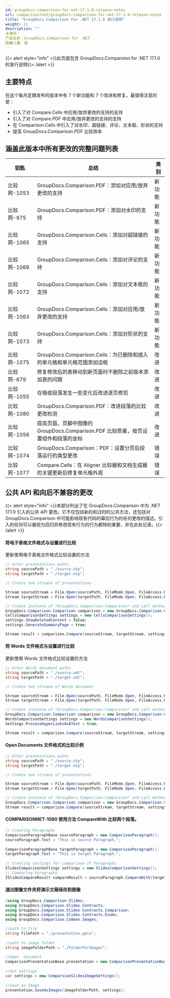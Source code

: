 ```yaml
---
id: groupdocs-comparison-for-net-17-1-0-release-notes
url: comparison/net/groupdocs-comparison-for-net-17-1-0-release-notes
title: "GroupDocs.Comparison For .NET 17.1.0 发行说明"
weight: 11
description: ""
关键词：
产品名称：GroupDocs.Comparison for .NET
隐藏儿童：假
---
```

{{< alert style="info" >}}此页面包含 GroupDocs.Comparsion for .NET 17.1.0 的发行说明{{< /alert >}}

## 主要特点

在这个每月定期发布的版本中有 7 个新功能和 7 个改进和修复。最值得注意的是：

* 引入了对 Compare.Cells 中应用/放弃更改的支持的支持
* 引入了对 Compare.PDF 中应用/放弃更改的支持的支持
* 在 Comparison.Cells 中引入了对水印、超链接、评论、文本框、形状的支持
* 提高 GroupDocs.Comparison.PDF 比较效率

## 涵盖此版本中所有更改的完整问题列表

|钥匙 |总结 |类别 |
| --- | --- | --- |
|比较网-1053 | GroupDocs.Comparison.PDF：添加对应用/放弃更改的支持 |新功能 |
|比较网-975 | GroupDocs.Comparison.PDF：添加对水印的支持 |新功能 |
|比较网-1065 | GroupDocs.Comparison.Cells：添加对超链接的支持 |新功能 |
|比较网-1069 | GroupDocs.Comparison.Cells：添加对评论的支持 |新功能 |
|比较网-1072 | GroupDocs.Comparison.Cells：添加对文本框的支持 |新功能 |
|比较网-1063 | GroupDocs.Comparison.Cells：添加对应用/放弃更改的支持 |新功能 |
|比较网-1073 | GroupDocs.Comparison.Cells：添加对形状的支持 |新功能 |
|比较网-1075 | GroupDocs.Comparison.Cells：为已删除和插入的单元格和单元格范围添加边框 |改进 |
|比较网-679 |修复修改后的表移动到新页面时不删除之前版本添加表的问题 |改进 |
|比较网-1055 |在吸收段落发生一些变化后改进逐页修剪|改进 |
|比较网-1080 | GroupDocs.Comparison.PDF：改进段落的比较更改检测 |改进 |
|比较网-1056 |提高页眉、页脚中图像的 GroupDocs.Comparison.PDF 比较质量，按页设置组件和段落的坐标 |改进 |
|比较网-1074 | GroupDocs.Comparison：PDF：设置分页后段落运行的类型更改 |错误 |
|比较网-1077 | Compare.Cells：在 Aligner 比较器和文档生成器的关键更新后修复单元格外观 |错误 |

## 公共 API 和向后不兼容的更改

{{< alert style="info" >}}本部分列出了在 GroupDocs.Comparison 中为 .NET 17.1.0 引入的公共 API 更改。它不仅包括新的和过时的公共方法，还包括对 GroupDocs.Comparison 中可能影响现有代码的幕后行为的任何更改的描述。引入的任何可以被视为回归并修改现有行为的行为都特别重要，并在此处记录。{{< /alert >}}

#### 将电子表格文件格式与设置进行比较

更新使用电子表格文件格式比较设置的方法



```csharp
// Enter presentations paths
string sourcePath = "./source.otp";
string targetPath = "./target.otp";

// Create two streams of presentations

Stream sourceStream = File.Open(sourcePath, FileMode.Open, FileAccess.Read);
Stream targetStream = File.Open(targetPath, FileMode.Open, FileAccess.Read)

// Create instance of *GroupDocs.Comparison.Comparison* and call method *Compare*.
GroupDocs.Comparison.Comparison comparison = new GroupDocs.Comparison.Comparison();
CellsComparisonSettings settings = new CellsComparisonSettings();
settings.ShowDeletedContent = false;
settings.GenerateSummaryPage = true;

Stream result = comparison.Compare(sourceStream, targetStream, settings);


```

#### 将 Words 文件格式与设置进行比较

更新使用 Words 文件格式比较设置的方法



```csharp
// Enter Words document paths
string sourcePath = "./source.odt";
string targetPath = "./target.odt";

// Create two streams of Words docuemnt

Stream sourceStream = File.Open(sourcePath, FileMode.Open, FileAccess.Read);
Stream targetStream = File.Open(targetPath, FileMode.Open, FileAccess.Read)

// Create instance of *GroupDocs.Comparison.Comparison* and call method *Compare*.
GroupDocs.Comparison.Comparison comparison = new GroupDocs.Comparison.Comparison();
WordsComparisonSettings settings = new WordsComparisonSettings();
Settings.ProcessHyperLinksAsAText = true;

Stream result = comparison.Compare(sourceStream, targetStream, settings);


```

#### Open Documents 文件格式的比较示例



```csharp
// Enter presentations paths
string sourcePath = "./source.otp";
string targetPath = "./target.otp";

// Create two streams of presentations

Stream sourceStream = File.Open(sourcePath, FileMode.Open, FileAccess.Read);
Stream targetStream = File.Open(targetPath, FileMode.Open, FileAccess.Read)

// Create instance of *GroupDocs.Comparison.Comparison* and call method *Compare*.
GroupDocs.Comparison.Comparison comparison = new GroupDocs.Comparison.Comparison();
Stream result = comparison.Compare(sourceStream, targetStream, settings);


```

#### COMPARISONNET-1080 使用方法 CompareWith 比较两个段落。



```csharp
// Creating Paragraphs
ComparisonParagraphBase sourceParagraph = new ComparisonParagraph();
sourceParagraph.Text = "This is source Paragraph.";
 
ComparisonParagraphBase targetParagraph = new ComparisonParagraph();
targetParagraph.Text = "This is target Paragraph.";
 
// Creating settings for comparison of Paragraphs
SlidesComparisonSettings settings = new SlidesComparisonSettings();
// Comparing Paragraphs
ISlidesCompareResult compareResult = sourceParagraph.CompareWith(targetParagraph, settings);


```

#### 通过图像文件夹将演示文稿保存到图像



```csharp
/using GroupDocs.Comparison.Slides;
using GroupDocs.Comparison.Slides.Contracts;
using GroupDocs.Comparison.Slides.Contracts.Comparison;
using GroupDocs.Comparison.Slides.Contracts.Enums;
using GroupDocs.Comparison.Common.Images;

//path to file
string filePath = "./presentation.pptx";
  
//path to image folder
string imageFolderPath = "./FolderForImage/";
  
//Open  document
ComparisonPresentationBase presentation = new ComparisonPresentationBase(filePath);
  
//Set settings
var settings = new ComparsionSlidesImageSettings();
  
//Save as Image
presentation.SaveAsImages(imageFolderPath, settings);



```

